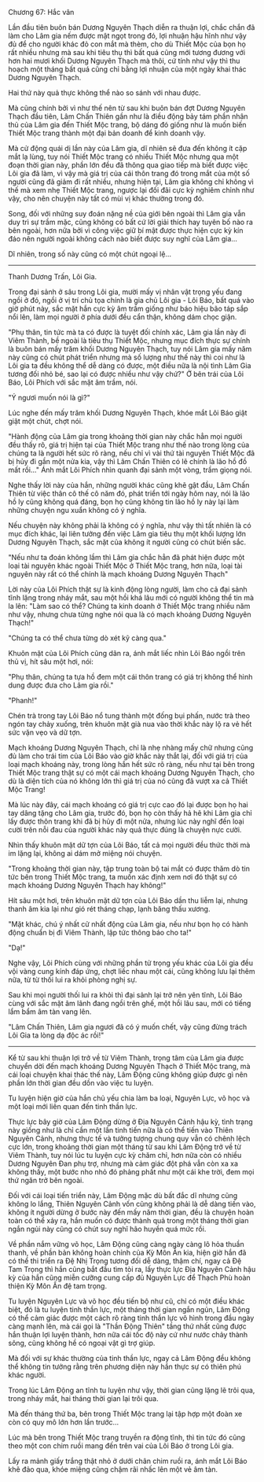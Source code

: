 




Chương 67: Hắc vân


Lần đầu tiên buôn bán Dương Nguyên Thạch diễn ra thuận lợi, chắc chắn đã làm cho Lâm gia nếm được mật ngọt trong đó, lợi nhuận hậu hĩnh như vậy đủ để cho người khác đỏ con mắt mà thèm, cho dù Thiết Mộc của bọn họ rất nhiều nhưng mà sau khi tiêu thụ thì bất quá cũng mới tương đương với hơn hai mươi khối Dương Nguyên Thạch mà thôi, cứ tính như vậy thì thu hoạch một tháng bất quá cũng chỉ bằng lợi nhuận của một ngày khai thác Dương Nguyên Thạch.

Hai thứ này quả thực không thể nào so sánh với nhau được.

Mà cũng chính bởi vì như thế nên từ sau khi buôn bán đợt Dương Nguyên Thạch đầu tiên, Lâm Chấn Thiên gần như là điều động bảy tám phần nhân thủ của Lâm gia đến Thiết Mộc trang, bộ dáng đó giống như là muốn biến Thiết Mộc trang thành một đại bản doanh để kinh doanh vậy.

Mà cử động quái dị lần này của Lâm gia, dĩ nhiên sẽ đưa đến không ít cặp mắt lạ lùng, tuy nói Thiết Mộc trang có nhiều Thiết Mộc nhưng qua một đoạn thời gian này, phần lớn đều đã thông qua giao tiếp mà biết được việc Lôi gia đã làm, vì vậy mà giá trị của cái thôn trang đó trong mắt của một số người cũng đã giảm đi rất nhiều, nhưng hiện tại, Lâm gia không chỉ không vì thế mà xem nhẹ Thiết Mộc trang, ngược lại đối đãi cực kỳ nghiêm chỉnh như vậy, cho nên chuyện này tất có mùi vị khác thường trong đó.

Song, đối với những suy đoán nặng nề của giới bên ngoài thì Lâm gia vẫn duy trì sự trầm mặc, cũng không có bất cứ lời giải thích hay tuyên bố nào ra bên ngoài, hơn nữa bởi vì công việc giữ bí mật được thực hiện cực kỳ kín đáo nên người ngoài không cách nào biết được suy nghĩ của Lâm gia…

Dĩ nhiên, trong số này cũng có một chút ngoại lệ…

***

Thanh Dương Trấn, Lôi Gia.

Trong đại sảnh ở sâu trong Lôi gia, mười mấy vị nhân vật trọng yếu đang ngồi ở đó, ngồi ở vị trí chủ tọa chính là gia chủ Lôi gia - Lôi Báo, bất quá vào giờ phút này, sắc mặt hắn cực kỳ âm trầm giống như báo hiệu bão táp sắp nổi lên, làm mọi người ở phía dưới đều cẩn thận, không dám chọc giận.

"Phụ thân, tin tức mà ta có được là tuyệt đối chính xác, Lâm gia lần này đi Viêm Thành, bề ngoài là tiêu thụ Thiết Mộc, nhưng mục đích thực sự chính là buôn bán mấy trăm khối Dương Nguyên Thạch, tuy nói Lâm gia mấy năm này cũng có chút phát triển nhưng mà số lượng như thế này thì coi như là Lôi gia ta đều không thể dễ dàng có được, một điều nữa là nội tình Lâm Gia tương đối nhỏ bé, sao lại có được nhiều như vậy chứ?" Ở bên trái của Lôi Báo, Lôi Phích với sắc mặt âm trầm, nói.

"Ý ngươi muốn nói là gì?"

Lúc nghe đến mấy trăm khối Dương Nguyên Thạch, khóe mắt Lôi Báo giật giật một chút, chợt nói.

"Hành động của Lâm gia trong khoảng thời gian này chắc hẳn mọi người đều thấy rõ, giá trị hiện tại của Thiết Mộc trang như thế nào trong lòng của chúng ta là người hết sức rõ ràng, nếu chỉ vì vài thứ tài nguyên Thiết Mộc đã bị hủy đi gần một nửa kia, vậy thì Lâm Chấn Thiên có lẽ chính là lão hồ đồ mất rồi…" Ánh mắt Lôi Phích nhìn quanh đại sảnh một vòng, trầm giọng nói.

Nghe thấy lời này của hắn, những người khác cũng khẽ gật đầu, Lâm Chấn Thiên từ việc thân cô thế cô năm đó, phát triển tới ngày hôm nay, nói là lão hồ ly cũng không quá đáng, bọn họ cũng không tin lão hồ ly này lại làm những chuyện ngu xuẩn không có ý nghĩa.

Nếu chuyện này không phải là không có ý nghĩa, như vậy thì tất nhiên là có mục đích khác, lại liên tưởng đến việc Lâm gia tiêu thụ một khối lượng lớn Dương Nguyên Thạch, sắc mặt của không ít người cũng có chút biến sắc.

"Nếu như ta đoán không lầm thì Lâm gia chắc hẳn đã phát hiện được một loại tài nguyên khác ngoài Thiết Mộc ở Thiết Mộc trang, hơn nữa, loại tài nguyên này rất có thể chính là mạch khoáng Dương Nguyên Thạch"

Lời này của Lôi Phích thật sự là kinh động lòng người, làm cho cả đại sảnh tĩnh lặng trong nháy mắt, sau một hồi khá lâu mới có người không thể tin mà la lên: "Làm sao có thể? Chúng ta kinh doanh ở Thiết Mộc trang nhiều năm như vậy, nhưng chưa từng nghe nói qua là có mạch khoáng Dương Nguyên Thạch!"

"Chúng ta có thể chưa từng dò xét kỹ càng qua."

Khuôn mặt của Lôi Phích cũng dãn ra, ánh mắt liếc nhìn Lôi Báo ngồi trên thủ vị, hít sâu một hơi, nói:

"Phụ thân, chúng ta tựa hồ đem một cái thôn trang có giá trị không thể hình dung được đưa cho Lâm gia rồi."

"Phanh!"

Chén trà trong tay Lôi Báo nổ tung thành một đống bụi phấn, nước trà theo ngón tay chảy xuống, trên khuôn mặt già nua vào thời khắc này lộ ra vẻ hết sức vặn vẹo và dữ tợn.

Mạch khoáng Dương Nguyên Thạch, chỉ là nhẹ nhàng mấy chữ nhưng cũng đủ làm cho trái tim của Lôi Báo vào giờ khắc này thắt lại, đối với giá trị của loại mạch khoáng này, trong lòng hắn hết sức rõ ràng, nếu như tại bên trong Thiết Mộc trang thật sự có một cái mạch khoáng Dương Nguyên Thạch, cho dù là diện tích của nó không lớn thì giá trị của nó cũng đã vượt xa cả Thiết Mộc Trang!

Mà lúc này đây, cái mạch khoáng có giá trị cực cao đó lại được bọn họ hai tay dâng tặng cho Lâm gia, trước đó, bọn họ còn thấy hả hê khi Lâm gia chỉ lấy được thôn trang khi đã bị hủy đi một nửa, nhưng lúc này nghĩ đến loại cười trên nỗi đau của người khác này quả thực đúng là chuyện nực cười.

Nhìn thấy khuôn mặt dữ tợn của Lôi Báo, tất cả mọi người đều thức thời mà im lặng lại, không ai dám mở miệng nói chuyện.

"Trong khoảng thời gian này, tập trung toàn bộ tai mắt có được thăm dò tin tức bên trong Thiết Mộc trang, ta muốn xác định xem nơi đó thật sự có mạch khoáng Dương Nguyên Thạch hay không!"

Hít sâu một hơi, trên khuôn mặt dữ tợn của Lôi Báo dần thu liễm lại, nhưng thanh âm kia lại như gió rét tháng chạp, lạnh băng thấu xương.

"Mặt khác, chú ý nhất cử nhất động của Lâm gia, nếu như bọn họ có hành động chuẩn bị đi Viêm Thành, lập tức thông báo cho ta!"

"Dạ!"

Nghe vậy, Lôi Phích cùng với những phần tử trọng yếu khác của Lôi gia đều vội vàng cung kính đáp ứng, chợt liếc nhau một cái, cũng không lưu lại thêm nữa, từ từ thối lui ra khỏi phòng nghị sự.

Sau khi mọi người thối lui ra khỏi thì đại sảnh lại trở nên yên tĩnh, Lôi Báo cùng với sắc mặt âm lãnh đang ngồi trên ghế, một hồi lâu sau, mới có tiếng lẩm bẩm âm tàn vang lên.

"Lâm Chấn Thiên, Lâm gia ngươi đã có ý muốn chết, vậy cũng đừng trách Lôi Gia ta lòng dạ độc ác rồi!"

***

Kể từ sau khi thuận lợi trở về từ Viêm Thành, trọng tâm của Lâm gia được chuyển dời đến mạch khoáng Dương Nguyên Thạch ở Thiết Mộc trang, mà cái loại chuyện khai thác thế này, Lâm Động cũng không giúp được gì nên phần lớn thời gian đều dồn vào việc tu luyện.

Tu luyện hiện giờ của hắn chủ yếu chia làm ba loại, Nguyên Lực, võ học và một loại mới liên quan đến tinh thần lực.

Thực lực bây giờ của Lâm Động dừng ở Địa Nguyên Cảnh hậu kỳ, tình trạng này giống như là chỉ cần một lần tinh tiến nữa là có thể tiến vào Thiên Nguyên Cảnh, nhưng thực tế và tưởng tượng chung quy vẫn có chênh lệch cực lớn, trong khoảng thời gian một tháng từ sau khi Lâm Động trở về từ Viêm Thành, tuy nói lúc tu luyện cực kỳ chăm chỉ, hơn nữa còn có nhiều Dương Nguyên Đan phụ trợ, nhưng mà cảm giác đột phá vẫn còn xa xa không thấy, một bước nho nhỏ đó phảng phất như một cái khe trời, đem mọi thứ ngăn trở bên ngoài.

Đối với cái loại tiến triển này, Lâm Động mặc dù bất đắc dĩ nhưng cũng không lo lắng, Thiên Nguyên Cảnh vốn cũng không phải là dễ dàng tiến vào, không ít người dừng ở bước này đến mấy năm thời gian, đều là chuyện hoàn toàn có thể xảy ra, hắn muốn có được thành quả trong một tháng thời gian ngắn ngủi này cũng có chút suy nghĩ hão huyền quá mức rồi.

Về phần nắm vững võ học, Lâm Động cũng càng ngày càng lô hỏa thuần thanh, về phần bản không hoàn chỉnh của Kỳ Môn Ấn kia, hiện giờ hắn đã có thể thi triển ra Đệ Nhị Trọng tương đối dễ dàng, thậm chí, ngay cả Đệ Tam Trọng thì hắn cũng bắt đầu tìm tòi ra, lấy thực lực Địa Nguyên Cảnh hậu kỳ của hắn cũng miễn cưỡng cung cấp đủ Nguyên Lực để Thạch Phù hoàn thiện Kỳ Môn Ấn đệ tam trọng.

Tu luyện Nguyên Lực và võ học đều tiến bộ như cũ, chỉ có một điều khác biệt, đó là tu luyện tinh thần lực, một tháng thời gian ngắn ngủn, Lâm Động có thể cảm giác được một cách rõ ràng tinh thần lực vô hình trong đầu ngày càng mạnh lên, mà cái gọi là "Thần Động Thiên" tầng thứ nhất cũng được hắn thuận lợi luyện thành, hơn nữa cái tốc độ này cứ như nước chảy thành sông, cũng không hề có ngoại vật gì trợ giúp.

Mà đối với sự khác thường của tinh thần lực, ngay cả Lâm Động đều không thể không tin tưởng rằng trên phương diện này hắn thực sự có thiên phú khác người.

Trong lúc Lâm Động an tĩnh tu luyện như vậy, thời gian cũng lặng lẽ trôi qua, trong nháy mắt, hai tháng thời gian lại trôi qua.

Mà đến tháng thứ ba, bên trong Thiết Mộc trang lại tập hợp một đoàn xe còn có quy mô lớn hơn lần trước…

Lúc mà bên trong Thiết Mộc trang truyền ra động tĩnh, thì tin tức đó cũng theo một con chim ruồi mang đến trên vai của Lôi Báo ở trong Lôi gia.

Lấy ra mảnh giấy trắng thật nhỏ ở dưới chân chim ruồi ra, ánh mắt Lôi Báo khẽ đảo qua, khóe miệng cũng chậm rãi nhấc lên một vẻ âm tàn.




